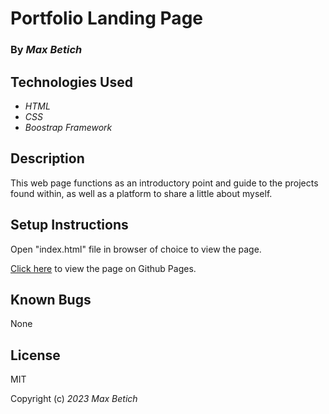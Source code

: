 # **Portfolio Landing Page**

### By _Max Betich_

## Technologies Used

* _HTML_
* _CSS_
* _Boostrap Framework_

## Description

This web page functions as an introductory point and guide to the projects found within, as well as a platform to share a little about myself.

## Setup Instructions

Open "index.html" file in browser of choice to view the page.

[Click here](https://maxbetich.github.io/my-portfolio/) to view the page on Github Pages.

## Known Bugs

None

## License

MIT

Copyright (c) _2023_ _Max Betich_ 